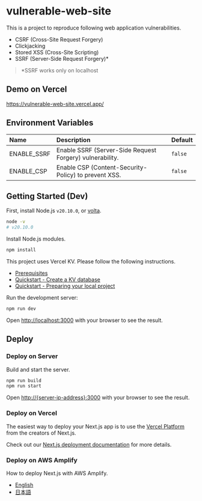 [volta]:https://volta.sh/

# vulnerable-web-site

This is a project to reproduce following web application vulnerabilities.

* CSRF (Cross-Site Request Forgery)
* Clickjacking
* Stored XSS (Cross-Site Scripting)
* SSRF (Server-Side Request Forgery)*

> *SSRF works only on localhost

## Demo on Vercel

https://vulnerable-web-site.vercel.app/

## Environment Variables

| Name | Description | Default |
|:------|:-------------|:---------|
| ENABLE_SSRF | Enable SSRF (Server-Side Request Forgery) vulnerability. | `false` |
| ENABLE_CSP | Enable CSP (Content-Security-Policy) to prevent XSS. | `false` |

## Getting Started (Dev)

First, install Node.js `v20.10.0`, or [volta].

```bash
node -v
# v20.10.0
```

Install Node.js modules.

```bash
npm install
```

This project uses Vercel KV. Please follow the following instructions.

* [Prerequisites](https://vercel.com/docs/storage/vercel-kv/quickstart#prerequisites)
* [Quickstart - Create a KV database](https://vercel.com/docs/storage/vercel-kv/quickstart#create-a-kv-database)
* [Quickstart - Preparing your local project](https://vercel.com/docs/storage/vercel-kv/quickstart#preparing-your-local-project)

Run the development server:

```bash
npm run dev
```

Open [http://localhost:3000](http://localhost:3000) with your browser to see the result.

## Deploy 

### Deploy on Server

Build and start the server.

```bash
npm run build
npm run start
```

Open [http://{server-ip-address}:3000](http://localhost:3000) with your browser to see the result.

### Deploy on Vercel

The easiest way to deploy your Next.js app is to use the [Vercel Platform](https://vercel.com/new?utm_medium=default-template&filter=next.js&utm_source=create-next-app&utm_campaign=create-next-app-readme) from the creators of Next.js.

Check out our [Next.js deployment documentation](https://nextjs.org/docs/deployment) for more details.

### Deploy on AWS Amplify

How to deploy Next.js with AWS Amplify.

* [English](https://docs.aws.amazon.com/amplify/latest/userguide/deploy-nextjs-app.html)
* [日本語](https://docs.aws.amazon.com/ja_jp/amplify/latest/userguide/deploy-nextjs-app.html)
